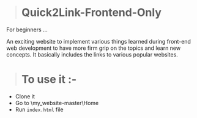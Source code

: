 > # Quick2Link-Frontend-Only

For beginners ...

An exciting website to implement various things learned during front-end web development to have more firm grip on the topics and learn new concepts.
It basically includes the links to various popular websites.



> # To use it :-
* Clone it
* Go to \my_website-master\Home 
* Run `index.html` file
